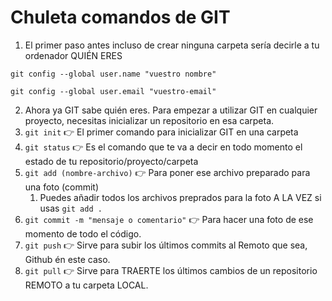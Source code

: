 # Chuleta comandos de GIT

1. El primer paso antes incluso de crear ninguna carpeta sería decirle a tu ordenador QUIÉN ERES

`git config --global user.name "vuestro nombre"` 

`git config --global user.email "vuestro-email"` 

2. Ahora ya GIT sabe quién eres. Para empezar a utilizar GIT en cualquier proyecto, necesitas inicializar un repositorio en esa carpeta.
3. `git init` 👉 El primer comando para inicializar GIT en una carpeta
4. `git status` 👉 Es el comando que te va a decir en todo momento el estado de tu repositorio/proyecto/carpeta
5. `git add (nombre-archivo)` 👉 Para poner ese archivo preparado para una foto (commit)
   1. Puedes añadir todos los archivos preprados para la foto A LA VEZ si usas `git add .`
6. `git commit -m "mensaje o comentario"` 👉 Para hacer una foto de ese momento de todo el código. 
7. `git push` 👉 Sirve para subir los últimos commits al Remoto que sea, Github én este caso.
8. `git pull` 👉 Sirve para TRAERTE los últimos cambios de un repositorio REMOTO a tu carpeta LOCAL.